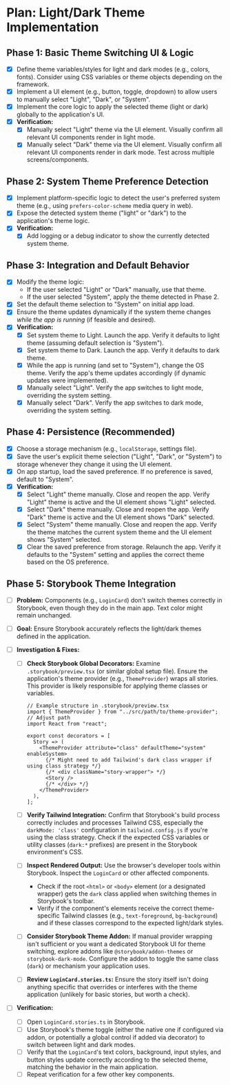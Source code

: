 # Plan: Light/Dark Theme Implementation

## Phase 1: Basic Theme Switching UI & Logic

- [x] Define theme variables/styles for light and dark modes (e.g., colors, fonts). Consider using CSS variables or theme objects depending on the framework.
- [x] Implement a UI element (e.g., button, toggle, dropdown) to allow users to manually select "Light", "Dark", or "System".
- [x] Implement the core logic to apply the selected theme (light or dark) globally to the application's UI.
- [x] **Verification:**
  - [x] Manually select "Light" theme via the UI element. Visually confirm all relevant UI components render in light mode.
  - [x] Manually select "Dark" theme via the UI element. Visually confirm all relevant UI components render in dark mode. Test across multiple screens/components.

## Phase 2: System Theme Preference Detection

- [x] Implement platform-specific logic to detect the user's preferred system theme (e.g., using `prefers-color-scheme` media query in web).
- [x] Expose the detected system theme ("light" or "dark") to the application's theme logic.
- [x] **Verification:**
  - [x] Add logging or a debug indicator to show the currently detected system theme.

## Phase 3: Integration and Default Behavior

- [x] Modify the theme logic:
  - If the user selected "Light" or "Dark" manually, use that theme.
  - If the user selected "System", apply the theme detected in Phase 2.
- [x] Set the default theme selection to "System" on initial app load.
- [x] Ensure the theme updates dynamically if the system theme changes _while the app is running_ (if feasible and desired).
- [x] **Verification:**
  - [x] Set system theme to Light. Launch the app. Verify it defaults to light theme (assuming default selection is "System").
  - [x] Set system theme to Dark. Launch the app. Verify it defaults to dark theme.
  - [x] While the app is running (and set to "System"), change the OS theme. Verify the app's theme updates accordingly (if dynamic updates were implemented).
  - [x] Manually select "Light". Verify the app switches to light mode, overriding the system setting.
  - [x] Manually select "Dark". Verify the app switches to dark mode, overriding the system setting.

## Phase 4: Persistence (Recommended)

- [x] Choose a storage mechanism (e.g., `localStorage`, settings file).
- [x] Save the user's explicit theme selection ("Light", "Dark", or "System") to storage whenever they change it using the UI element.
- [x] On app startup, load the saved preference. If no preference is saved, default to "System".
- [x] **Verification:**
  - [x] Select "Light" theme manually. Close and reopen the app. Verify "Light" theme is active and the UI element shows "Light" selected.
  - [x] Select "Dark" theme manually. Close and reopen the app. Verify "Dark" theme is active and the UI element shows "Dark" selected.
  - [x] Select "System" theme manually. Close and reopen the app. Verify the theme matches the current system theme and the UI element shows "System" selected.
  - [x] Clear the saved preference from storage. Relaunch the app. Verify it defaults to the "System" setting and applies the correct theme based on the OS preference.

## Phase 5: Storybook Theme Integration

- [ ] **Problem:** Components (e.g., `LoginCard`) don't switch themes correctly in Storybook, even though they do in the main app. Text color might remain unchanged.
- [ ] **Goal:** Ensure Storybook accurately reflects the light/dark themes defined in the application.

- [ ] **Investigation & Fixes:**

  - [ ] **Check Storybook Global Decorators:** Examine `.storybook/preview.tsx` (or similar global setup file). Ensure the application's theme provider (e.g., `ThemeProvider`) wraps all stories. This provider is likely responsible for applying theme classes or variables.

    ```tsx
    // Example structure in .storybook/preview.tsx
    import { ThemeProvider } from "../src/path/to/theme-provider"; // Adjust path
    import React from "react";

    export const decorators = [
      Story => (
        <ThemeProvider attribute="class" defaultTheme="system" enableSystem>
          {/* Might need to add Tailwind's dark class wrapper if using class strategy */}
          {/* <div className="story-wrapper"> */}
          <Story />
          {/* </div> */}
        </ThemeProvider>
      ),
    ];
    ```

  - [ ] **Verify Tailwind Integration:** Confirm that Storybook's build process correctly includes and processes Tailwind CSS, especially the `darkMode: 'class'` configuration in `tailwind.config.js` if you're using the class strategy. Check if the expected CSS variables or utility classes (`dark:*` prefixes) are present in the Storybook environment's CSS.
  - [ ] **Inspect Rendered Output:** Use the browser's developer tools within Storybook. Inspect the `LoginCard` or other affected components.
    - Check if the root `<html>` or `<body>` element (or a designated wrapper) gets the `dark` class applied when switching themes in Storybook's toolbar.
    - Verify if the component's elements receive the correct theme-specific Tailwind classes (e.g., `text-foreground`, `bg-background`) and if these classes correspond to the expected light/dark styles.
  - [ ] **Consider Storybook Theme Addon:** If manual provider wrapping isn't sufficient or you want a dedicated Storybook UI for theme switching, explore addons like `@storybook/addon-themes` or `storybook-dark-mode`. Configure the addon to toggle the same class (`dark`) or mechanism your application uses.
  - [ ] **Review `LoginCard.stories.ts`:** Ensure the story itself isn't doing anything specific that overrides or interferes with the theme application (unlikely for basic stories, but worth a check).

- [ ] **Verification:**
  - [ ] Open `LoginCard.stories.ts` in Storybook.
  - [ ] Use Storybook's theme toggle (either the native one if configured via addon, or potentially a global control if added via decorator) to switch between light and dark modes.
  - [ ] Verify that the `LoginCard`'s text colors, background, input styles, and button styles update correctly according to the selected theme, matching the behavior in the main application.
  - [ ] Repeat verification for a few other key components.
